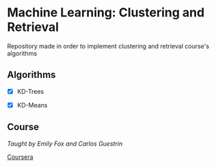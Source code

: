 # Machine Learning: Clustering and Retrieval
Repository made in order to implement clustering and retrieval course's algorithms

## Algorithms

- [X] KD-Trees

- [X] KD-Means


## Course

_Taught by Emily Fox and Carlos Guestrin_

[ Coursera ](https://www.coursera.org/learn/ml-clustering-and-retrieval)
